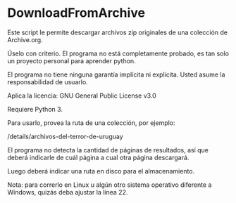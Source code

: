 # DownloadFromArchive

Este script le permite descargar archivos zip originales de una colección de Archive.org.

Úselo con criterio. El programa no está completamente probado, es tan solo un proyecto personal para aprender python.

El programa no tiene ninguna garantía implícita ni explícita. Usted asume la responsabilidad de usuarlo.

Aplica la licencia: GNU General Public License v3.0


Requiere Python 3.

Para usarlo, provea la ruta de una colección, por ejemplo:

/details/archivos-del-terror-de-uruguay

El programa no detecta la cantidad de páginas de resultados, así que deberá indicarle de cuál página a cual otra página descargará.

Luego deberá indicar una ruta en disco para el almacenamiento.


Nota: para correrlo en Linux u algún otro sistema operativo diferente a Windows, quizás deba ajustar la línea 22.